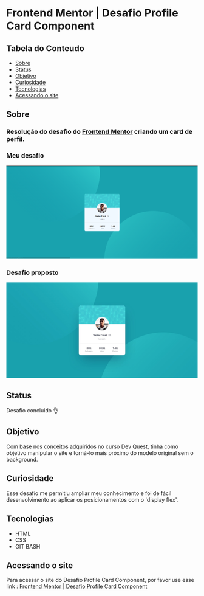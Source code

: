 # Frontend Mentor | Desafio Profile Card Component

## Tabela do Conteudo

<ul>
<li><a href="#sobre">Sobre</a></li>
<li><a href="#status">Status</a></li>
<li><a href="#objetivo">Objetivo</a></li>
<li><a href="#curiosidade">Curiosidade</a></li>
<li><a href="#tecnologias">Tecnologias</a></li>
<li><a href="#acessando-o-site">Acessando o site</a></li>
</ul>

## Sobre

### Resolução do desafio do [Frontend Mentor](https://www.frontendmentor.io/challenges/profile-card-component-cfArpWshJ) criando um card de perfil.
### Meu desafio
<img src="src/image/desktop-profile-card.png" alt="Gif do Desafio Funcionando">

### Desafio proposto
<img src="design/desktop-design.jpg" alt="Gif do Desafio Proposto">

## Status

Desafio concluido 👌

## Objetivo

Com base nos conceitos adquiridos no curso Dev Quest, tinha como objetivo manipular o site e torná-lo mais próximo do modelo original sem o background.

## Curiosidade

Esse desafio me permitiu ampliar meu conhecimento e foi de fácil desenvolvimento ao aplicar os posicionamentos com o 'display flex'.

## Tecnologias

<ul>
<li>HTML</li>
<li>CSS</li>
<li>GIT BASH</li>
</ul>

## Acessando o site

Para acessar o site do Desafio Profile Card Component, por favor use esse link : <a href="https://tiago-forward.github.io/desafio-profile-card-component-main/" target="_blank">Frontend Mentor | Desafio Profile Card Component</a>
